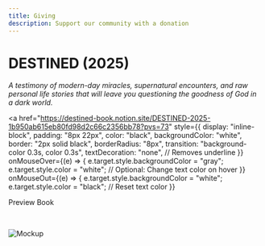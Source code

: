 ```yaml
---
title: Giving
description: Support our community with a donation
---
```


# DESTINED (2025)

*A testimony of modern-day miracles, supernatural encounters, and raw personal life stories that will leave you questioning the goodness of God in a dark world.*

<a
  href="https://destined-book.notion.site/DESTINED-2025-1b950ab615eb80fd98d2c66c2356bb78?pvs=73"
  style={{
    display: "inline-block",
    padding: "8px 22px",
    color: "black",
    backgroundColor: "white",
    border: "2px solid black",
    borderRadius: "8px",
    transition: "background-color 0.3s, color 0.3s",
    textDecoration: "none", // Removes underline
  }}
  onMouseOver={(e) => {
    e.target.style.backgroundColor = "gray";
    e.target.style.color = "white"; // Optional: Change text color on hover
  }}
  onMouseOut={(e) => {
    e.target.style.backgroundColor = "white";
    e.target.style.color = "black"; // Reset text color
  }}
>
  Preview Book
</a>

<br />

![Mockup](/img/mockup.png)
